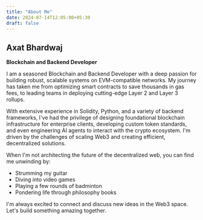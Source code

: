 ```yaml
---
title: "About Me"
date: 2024-07-14T12:05:00+05:30
draft: false
---
```


## Axat Bhardwaj
**Blockchain and Backend Developer**

I am a seasoned Blockchain and Backend Developer with a deep passion for building robust, scalable systems on EVM-compatible networks. My journey has taken me from optimizing smart contracts to save thousands in gas fees, to leading teams in deploying cutting-edge Layer 2 and Layer 3 rollups.

With extensive experience in Solidity, Python, and a variety of backend frameworks, I've had the privilege of designing foundational blockchain infrastructure for enterprise clients, developing custom token standards, and even engineering AI agents to interact with the crypto ecosystem. I'm driven by the challenges of scaling Web3 and creating efficient, decentralized solutions.

When I'm not architecting the future of the decentralized web, you can find me unwinding by:
- Strumming my guitar
- Diving into video games
- Playing a few rounds of badminton
- Pondering life through philosophy books

I'm always excited to connect and discuss new ideas in the Web3 space. Let's build something amazing together.
